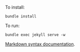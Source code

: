 To install:

    bundle install

To run:

    bundle exec jekyll serve -w

[Markdown syntax documentation](http://kramdown.gettalong.org/syntax.html).
